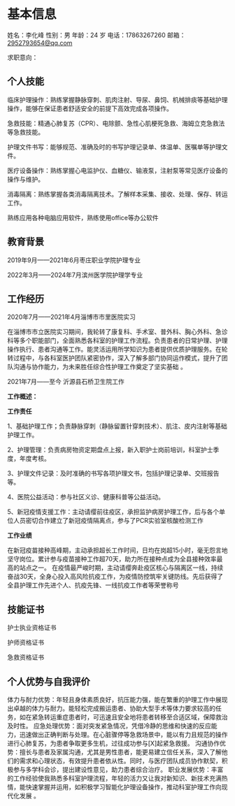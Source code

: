 # 基本信息

姓名：李化峰      性别：男      年龄：24 岁      电话：17863267260      邮箱：2952793654@qq.com

求职意向：

## 个人技能

临床护理操作：熟练掌握静脉穿刺、肌肉注射、导尿、鼻饲、机械排痰等基础护理操作，能够在保证患者舒适安全的前提下高效完成各项操作。

急救技能：精通心肺复苏（CPR）、电除颤、急性心肌梗死急救、海姆立克急救法等急救技能。

护理文件书写：能够规范、准确及时的书写护理记录单、体温单、医嘱单等护理文件。

医疗设备操作：熟练掌握心电监护仪、血糖仪、输液泵，注射泵等常见医疗设备的操作与维护。

消毒隔离：熟练掌握各类消毒隔离技术。了解样本采集、接收、处理、保存、转运工作。

熟练应用各种电脑应用软件，熟练使用office等办公软件

## 教育背景

2019年9月——2021年6月枣庄职业学院护理专业

2022年3月——2024年7月滨州医学院护理学专业

## 工作经历

2020年7月——2021年4月淄博市市里医院实习

在淄博市市立医院实习期间，我轮转了康复科、手术室、普外科、胸心外科、急诊科等多个职能部门，全面熟悉各科室的护理工作流程。负责患者的日常护理、护理操作执行、患者沟通等工作。能灵活运用所学知识为患者提供优质护理服务。在轮转过程中，与各科室医护团队紧密协作，深入了解多部门协同运作模式，提升了团队沟通与协作能力，为未来胜任综合性护理工作奠定了坚实基础 。

2021年7月——至今             沂源县石桥卫生院工作             

**工作概述：**

**工作责任**

1、基础护理工作；负责静脉穿刺（静脉留置针穿刺技术）、肌注、皮内注射等基础护理工作。

2、护理管理：负责病房物资定期盘点上报，新入职护士岗前培训，科室护士季度，年度考核。

3、护理文件记录：及时准确的书写各项护理文书，包括护理记录单、交班报告等。

4、医院公益活动：参与社区义诊、健康科普等公益活动。

5、新冠疫情支援工作：主动请缨前往疫区，承担监护病房护理工作，后与各个单位人员密切合作建立了新冠疫情隔离点，参与了PCR实验室核酸检测工作

**工作业绩**

在新冠疫苗接种高峰期，主动承担超长工作时间，日均在岗超15小时，毫无怨言地坚守岗位。累计参与疫苗接种工作超70天，助力所在接种点成为全县接种效率最高的站点之一。
在疫情最严峻时期，主动请缨奔赴疫区核心与隔离区一线，持续奋战30天，全身心投入高风险抗疫工作，为疫情防控筑牢关键防线。先后获得了全县护理工作先进个人、抗疫先锋、一线抗疫工作者等荣誉称号

## 技能证书

护士执业资格证书

护师资格证书

急救资格证书

## 个人优势与自我评价

体力与耐力优势：年轻且身体素质良好，抗压能力强，能在繁重的护理工作中展现出卓越的体力与耐力。能轻松完成搬运患者、协助大型手术等体力要求较高的任务，如在紧急转运重症患者时，可迅速且安全地将患者转移至合适区域，保障救治及时性。
应急处理优势：面对突发紧急情况，凭借冷静的思维和快速的反应能力，迅速做出正确判断与处理。在心脏骤停等急救场景中，能以有力且规范的操作进行心肺复苏，为患者争取更多生机，过往成功参与[X]起紧急救援。
沟通协作优势：擅长与患者及家属沟通，尤其是男性患者，能更易建立信任关系，深入了解他们的需求和心理状态，有效提升患者依从性。同时，与医疗团队成员协作默契，积极参与多学科会诊，提出建设性意见，助力患者综合治疗。
职业发展优势：丰富的工作经验使我熟悉多科室护理流程，年轻的活力又让我对新知识、新技术充满热情，能快速掌握并运用，如积极学习智能化护理设备操作，推动科室护理工作向现代化发展 。